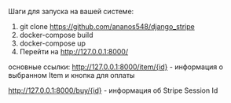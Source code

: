 Шаги для запуска на вашей системе:

1. git clone https://github.com/ananos548/django_stripe
2. docker-compose build
3. docker-compose up
4. Перейти на http://127.0.0.1:8000/

основные ссылки:
http://127.0.0.1:8000/item/{id} - информация о выбранном Item и кнопка для оплаты

http://127.0.0.1:8000/buy/{id} - информация об Stripe Session Id
